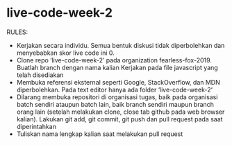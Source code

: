 # live-code-week-2

RULES:

- Kerjakan secara individu. Semua bentuk diskusi tidak diperbolehkan dan menyebabkan skor live code ini 0.
- Clone repo ‘live-code-week-2’ pada organization fearless-fox-2019. Buatlah branch dengan nama kalian
Kerjakan pada file javascript yang telah disediakan
- Membuka referensi eksternal seperti Google, StackOverflow, dan MDN diperbolehkan.
Pada text editor hanya ada folder ‘live-code-week-2‘
- Dilarang membuka repositori di organisasi tugas, baik pada organisasi batch sendiri ataupun batch lain, baik branch sendiri maupun branch orang lain (setelah melakukan clone, close tab github pada web browser kalian). Lakukan git add, git commit, git push dan pull request pada saat diperintahkan
- Tuliskan nama lengkap kalian saat melakukan pull request